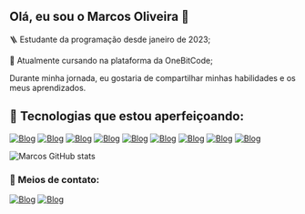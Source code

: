 ## Olá, eu sou o Marcos Oliveira 👋 

🪜 Estudante da programação desde janeiro de 2023; 

🚀 Atualmente cursando na plataforma da OneBitCode;


  Durante minha jornada, eu gostaria de compartilhar minhas habilidades e os meus aprendizados.

## 🔭 Tecnologias que estou aperfeiçoando:

[![Blog](https://img.shields.io/badge/JavaScript-F7DF1E?style=for-the-badge&logo=javascript&logoColor=black)]()
[![Blog](https://img.shields.io/badge/HTML5-E34F26?style=for-the-badge&logo=html5&logoColor=white)]()
[![Blog](https://img.shields.io/badge/Sass-CC6699?style=for-the-badge&logo=sass&logoColor=white)]()
[![Blog](https://img.shields.io/badge/Node.js-43853D?style=for-the-badge&logo=node.js&logoColor=white)]()
[![Blog](https://img.shields.io/badge/React-20232A?style=for-the-badge&logo=react&logoColor=61DAFB)]()
[![Blog](https://img.shields.io/badge/MySQL-00000F?style=for-the-badge&logo=mysql&logoColor=white)]()
[![Blog](https://img.shields.io/badge/CSS-239120?&style=for-the-badge&logo=css3&logoColor=white)]()
[![Blog](https://img.shields.io/badge/React_Router-CA4245?style=for-the-badge&logo=react-router&logoColor=white)]()
[![Blog](https://img.shields.io/badge/MongoDB-4EA94B?style=for-the-badge&logo=mongodb&logoColor=white)]()

![Marcos GitHub stats](https://github-readme-stats.vercel.app/api?username=MarcosOliacc&show_icons=true&theme=tokyonight)

### 💬 Meios de contato: 

[![Blog](https://img.shields.io/badge/Instagram-E4405F?style=for-the-badge&logo=instagram&logoColor=white)](https://www.instagram.com/vinixos1/)
[![Blog](https://img.shields.io/badge/LinkedIn-0077B5?style=for-the-badge&logo=linkedin&logoColor=white)](https://www.linkedin.com/in/marcos-oliveira-733151291/)

